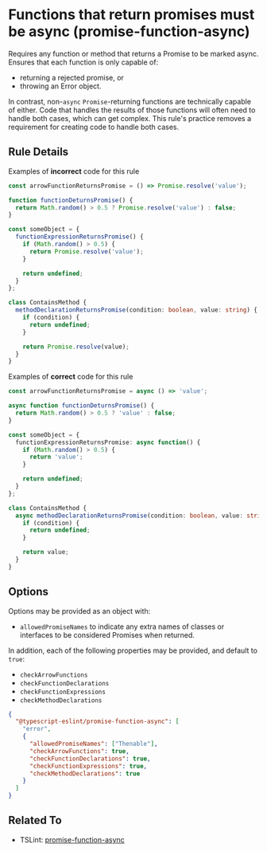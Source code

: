 # Functions that return promises must be async (promise-function-async)

Requires any function or method that returns a Promise to be marked async.
Ensures that each function is only capable of:

- returning a rejected promise, or
- throwing an Error object.

In contrast, non-`async` `Promise`-returning functions are technically capable of either.
Code that handles the results of those functions will often need to handle both cases, which can get complex.
This rule's practice removes a requirement for creating code to handle both cases.

## Rule Details

Examples of **incorrect** code for this rule

```ts
const arrowFunctionReturnsPromise = () => Promise.resolve('value');

function functionDeturnsPromise() {
  return Math.random() > 0.5 ? Promise.resolve('value') : false;
}

const someObject = {
  functionExpressionReturnsPromise() {
    if (Math.random() > 0.5) {
      return Promise.resolve('value');
    }

    return undefined;
  }
};

class ContainsMethod {
  methodDeclarationReturnsPromise(condition: boolean, value: string) {
    if (condition) {
      return undefined;
    }

    return Promise.resolve(value);
  }
}
```

Examples of **correct** code for this rule

```ts
const arrowFunctionReturnsPromise = async () => 'value';

async function functionDeturnsPromise() {
  return Math.random() > 0.5 ? 'value' : false;
}

const someObject = {
  functionExpressionReturnsPromise: async function() {
    if (Math.random() > 0.5) {
      return 'value';
    }

    return undefined;
  }
};

class ContainsMethod {
  async methodDeclarationReturnsPromise(condition: boolean, value: string) {
    if (condition) {
      return undefined;
    }

    return value;
  }
}
```

## Options

Options may be provided as an object with:

- `allowedPromiseNames` to indicate any extra names of classes or interfaces to be considered Promises when returned.

In addition, each of the following properties may be provided, and default to `true`:

- `checkArrowFunctions`
- `checkFunctionDeclarations`
- `checkFunctionExpressions`
- `checkMethodDeclarations`

```json
{
  "@typescript-eslint/promise-function-async": [
    "error",
    {
      "allowedPromiseNames": ["Thenable"],
      "checkArrowFunctions": true,
      "checkFunctionDeclarations": true,
      "checkFunctionExpressions": true,
      "checkMethodDeclarations": true
    }
  ]
}
```

## Related To

- TSLint: [promise-function-async](https://palantir.github.io/tslint/rules/promise-function-async)
